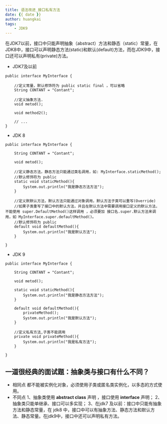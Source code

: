 ```yaml
---
title: 语法改进_接口私有方法
date: {{ date }}
author: huangkai
tags:
    - JDK9
---
```


在JDK7以前，接口中只能声明抽象（abstract）方法和静态（static）常量，在JDK8中，接口可以声明静态方法(static)和默认(default)方法，而在JDK9中，接口还可以声明私有(private)方法。


- JDK7及以前

```
public interface MyInterface {

	//定义常量，默认修饰符为 public static final ，可以省略
	String CONTANT = "Contant";

	//定义抽象方法.
	void metod();

	void method2();

	// ...
}
```

- JDK 8

```
public interface MyInterface {

	String CONTANT = "Contant";

	void metod();

	//定义静态方法，静态方法只能通过类名调用，如: MyInterface.staticMethod();
	//默认修饰符为 public
	static void staticMethod(){
		System.out.println("我是静态方法方法");
	}
	
	//定义默默认方法，默认方法只能通过对象调用，默认方法子类可以重写(Override)
	//如果子类重写了接口中的默认方法，并且在默认方法中需要调用接口定义的默认方法，不能使用 super.DefaultMethod()这样调用 ，必须要加 接口名.super.默认方法来调用，如 MyInterface.super.defaultMethod()。
	//默认修饰符为 public
	default void defaultMethod(){
		System.out.println("我是默认方法");
	}

}
``` 

- JDK 9

```
public interface MyInterface {

	String CONTANT = "Contant";

	void metod();

	static void staticMethod(){
		System.out.println("我是静态方法方法");
	}
	
	default void defaultMethod(){
		privateMethod();
		System.out.println("我是默认方法");
	}

	//定义私有方法,子类不能调用
	private void privateMethod(){
		System.out.println("我是私有方法");
	}

}
```

## 一道很经典的面试题：抽象类与接口有什么不同？ ##

- 相同点
都不能被实例化对象，必须使用子类或匿名类实例化，以多态的方式使用。
- 不同点
1、抽象类使用 **abstract class** 声明 ，接口使用 **interface** 声明；
2、抽象类只能单继承、接口可以多实现；
3、在jdk7 及以前：接口中只能有抽象方法和静态常量，在 jdk8 中，接口中可以有抽象方法、静态方法和默认方法、静态常量。在jdk9中，接口中还可以声明私有方法。